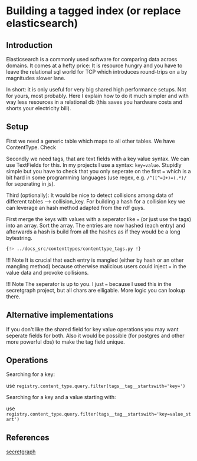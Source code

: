# Building a tagged index (or replace elasticsearch)

## Introduction
Elasticsearch is a commonly used software for comparing data across domains.
It comes at a hefty price:
It is resource hungry and you have to leave the relational sql world for TCP which introduces round-trips on a by magnitudes
slower lane.

In short: it is only useful for very big shared high performance setups. Not for yours, most probably.
Here I explain how to do it much simpler and with way less resources in a relational db (this saves you hardware costs and shorts your electricity bill).

## Setup

First we need a generic table which maps to all other tables. We have ContentType. Check

Secondly we need tags, that are text fields with a key value syntax.
We can use TextFields for this. In my projects I use a syntax: `key=value`. Stupidly simple but you have to check that you only seperate on the first
`=` which is a bit hard in some programming languages (use regex, e.g. `/^([^=]+)=(.*)/` for seperating in js).

Third (optionally): It would be nice to detect collisions among data of different tables --> collision_key.
For building a hash for a collision key we can leverage an hash method adapted from the rdf guys.

First merge the keys with values with a seperator like `=` (or just use the tags) into an array. Sort the array.
The entries are now hashed (each entry) and afterwards a hash is build from all the hashes as if they would be a long bytestring.


```python
{!> ../docs_src/contenttypes/contenttype_tags.py !}
```


!!! Note
    It is crucial that each entry is mangled (either by hash or an other mangling method) because otherwise malicious users could inject `=` in the value data and provoke
collisions.

!!! Note
    The seperator is up to you. I just `=` because I used this in the secretgraph project, but all chars are elligable. More logic you can lookup there.


## Alternative implementations

If you don't like the shared field for key value operations you may want seperate fields for both.
Also it would be possible (for postgres and other more powerful dbs) to make the tag field unique.

## Operations

Searching for a key:

use `registry.content_type.query.filter(tags__tag__startswith='key=')`

Searching for a key and a value starting with:

use `registry.content_type.query.filter(tags__tag__startswith='key=value_start')`



## References

[secretgraph](https://github.com/secretgraph/secretgraph)
